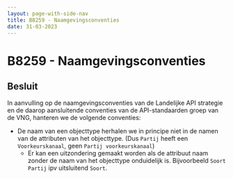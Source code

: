 ```yaml
---
layout: page-with-side-nav
title: B8259 - Naamgevingsconventies
date: 31-03-2023
---
```


# B8259 - Naamgevingsconventies

## Besluit

In aanvulling op de naamgevingsconventies van de Landelijke API strategie en de daarop aansluitende conventies van de API-standaarden groep van de VNG, hanteren we de volgende conventies:

- De naam van een objecttype herhalen we in principe niet in de namen van de attributen van het objecttype. (Dus `Partij` heeft een `Voorkeurskanaal`, geen `Partij voorkeurskanaal`)
  - Er kan een uitzondering gemaakt worden als de attribuut naam zonder de naam van het objecttype onduidelijk is. Bijvoorbeeld `Soort Partij` ipv uitsluitend `Soort`.
